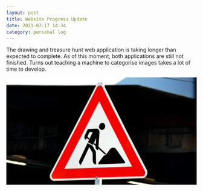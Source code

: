 ```yaml
---
layout: post
title: Website Progress Update
date: 2021-07-17 14:34
category: personal log
---
```


The drawing and treasure hunt web application is taking longer than expected to complete. As of this moment, both applications are still not finished. Turns out teaching a machine to categorise images takes a lot of time to develop.

![](/assets/mark-konig-Uu5fnOkFAdA-unsplash.jpg)